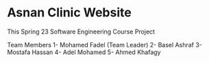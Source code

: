 # Asnan Clinic Website 
This Spring 23 Software Engineering Course Project 

Team Members 
1- Mohamed Fadel (Team Leader)
2- Basel Ashraf 
3- Mostafa Hassan 
4- Adel Mohamed 
5- Ahmed Khafagy
